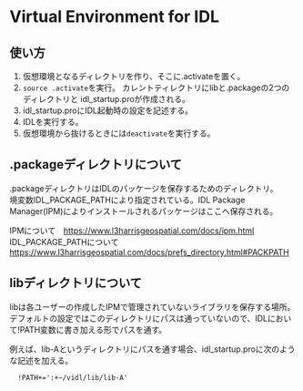 # Virtual Environment for IDL


## 使い方
1. 仮想環境となるディレクトリを作り、そこに.activateを置く。
2. `source .activate`を実行。
   カレントティレクトリにlibと.packageの2つのディレクトリと
   idl_startup.proが作成される。
3. idl_startup.proにIDL起動時の設定を記述する。
4. IDLを実行する。
5. 仮想環境から抜けるときには`deactivate`を実行する。


## .packageディレクトリについて
.packageディレクトリはIDLのパッケージを保存するためのディレクトリ。<br>
境変数IDL_PACKAGE_PATHにより指定されている。IDL Package Manager(IPM)によりインストールされるパッケージはここへ保存される。<br>

IPMについて　https://www.l3harrisgeospatial.com/docs/ipm.html
IDL_PACKAGE_PATHについて https://www.l3harrisgeospatial.com/docs/prefs_directory.html#PACKPATH 


## libディレクトリについて
libは各ユーザーの作成したIPMで管理されていないライブラリを保存する場所。<br>
デフォルトの設定ではこのディレクトリにパスは通っていないので、IDLにおいて!PATH変数に書き加える形でパスを通す。

例えば、lib-Aというディレクトリにパスを通す場合、idl_startup.proに次のような記述を加える。 
```{idl_startup.pro}
  !PATH+=':+~/vidl/lib/lib-A'
```

